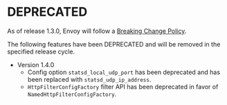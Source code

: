 # DEPRECATED

As of release 1.3.0, Envoy will follow a
[Breaking Change Policy](https://github.com/lyft/envoy/blob/master//CONTRIBUTING.md#breaking-change-policy).

The following features have been DEPRECATED and will be removed in the specified release cycle.

* Version 1.4.0
  * Config option `statsd_local_udp_port` has been deprecated and has been replaced with
  `statsd_udp_ip_address`.
  * `HttpFilterConfigFactory` filter API has been deprecated in favor of `NamedHttpFilterConfigFactory`.

